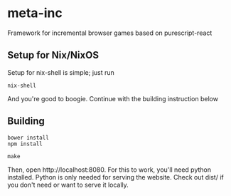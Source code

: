 # meta-inc

Framework for incremental browser games based on purescript-react 

## Setup for Nix/NixOS
Setup for nix-shell is simple; just run

    nix-shell

And you're good to boogie. Continue with the building instruction below

## Building
    bower install
    npm install

    make

Then, open http://localhost:8080. For this to work, you'll need python installed.
Python is only needed for serving the website. Check out dist/ if you don't need
or want to serve it locally.
